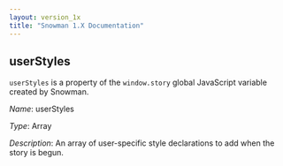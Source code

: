 ```yaml
---
layout: version_1x
title: "Snowman 1.X Documentation"
---
```


## userStyles

`userStyles` is a property of the `window.story` global JavaScript variable created by Snowman.

*Name*: userStyles

*Type*: Array

*Description*: An array of user-specific style declarations to add when the story is begun.
